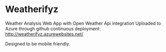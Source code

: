 # Weatherifyz
Weather Analysis Web App with Open Weather Api integration
Uploaded to Azure through github continuous deployment:
http://weatherifyz.azurewebsites.net/

Designed to be mobile friendly.
